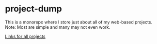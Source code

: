 # project-dump
This is a monorepo where I store just about all of my web-based projects. 
Note: Most are simple and many may not even work.

[Links for all projects](https://aurob.github.io/project-dump/sitemap.html)
